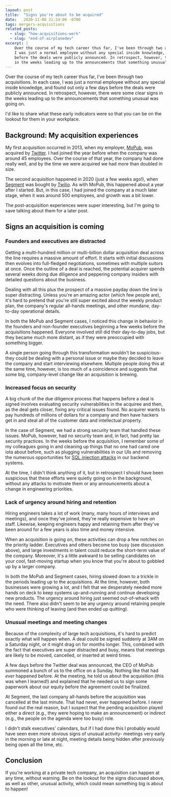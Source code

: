 ```yaml
---
layout: post
title:  "Signs you're about to be acquired"
date:   2020-11-08 21:24:00 -0700
tags: mergers-acquisitions
related_posts:
  - slug: "how-acquisitions-work"
  - slug: "end-of-airplanedev"
excerpt: |
    Over the course of my tech career thus far, I've been through two acquisitions. In each case,
    I was just a normal employee without any special inside knowledge, and found out only a few days
    before the deals were publicly announced. In retrospect, however, there were some clear signs
    in the weeks leading up to the announcements that something unusual was going on.
---
```


Over the course of my tech career thus far, I've been through two acquisitions. In each case,
I was just a normal employee without any special inside knowledge, and found out only a few days
before the deals were publicly announced. In retrospect, however, there were some clear signs
in the weeks leading up to the announcements that something unusual was going on.

I'd like to share what these early indicators were so that you can be on the lookout for them
in your workplace.

## Background: My acquisition experiences

My first acquisition occurred in 2013, when my employer, [MoPub](https://mopub.com/), was acquired
by [Twitter](https://twitter.com). I had joined the year before when the company was around 45
employees. Over the course of that year, the company had done really well, and by the time we were
acquired we had more than doubled in size.

The second acquisition happened in 2020 (just a few weeks ago!), when
[Segment](https://segment.com/) was bought by [Twilio](https://twilio.com). As with MoPub,
this happened about a year after I started. But, in this case, I had joined the company at
a much later stage, when it was around 500 employees, and growth was a bit lower.

The post-acquisition experiences were super interesting, but I'm going to save talking
about them for a later post.

## Signs an acquisition is coming

### Founders and executives are distracted

Getting a multi-hundred million or multi-billion dollar acquisition deal across the line requires
a massive amount of effort. It starts with initial discussions then evolves into full-fledged
negotiations, sometimes with multiple suitors at once. Once the outline of a deal is reached, the
potential acquirer spends several weeks doing due diligence and peppering company insiders
with detailed questions about the business.

Dealing with all this plus the prospect of a massive payday down the line is super
distracting. Unless you're an amazing actor (which few people are), it's hard to pretend that
you're still super excited about the weekly product plan, the company's regular all-hands meetings,
and other mundane, day-to-day operational details.

In both the MoPub and Segment cases, I noticed this change in behavior in the founders and
non-founder executives beginning a few weeks before the acquisitions happened. Everyone involved
still did their day-to-day jobs, but they became much more distant, as if they were
preoccupied with something bigger.

A single person going through this transformation wouldn't be suspicious- they could be dealing
with a personal issue or maybe they decided to leave the company and start interviewing elsewhere.
Multiple people doing this at the same time, however, is too much of a coincidence and suggests
that some big, company-level change like an acquisition is brewing.

### Increased focus on security

A big chunk of the due diligence process that happens before a deal is signed involves evaluating
security vulnerabilities in the acquiree and then, as the deal gets closer, fixing any critical
issues found. No acquirer wants to pay hundreds of millions of dollars for a company and then have
hackers get in and steal all of the customer data and intellectual property.

In the case of Segment, we had a strong security team that handled these issues. MoPub, however,
had no security team and, in fact, had pretty lax security practices. In the weeks before the
acquisition, I remember some of my colleagues going in and cleaning up things that no one had cared
one iota about before, such as plugging vulnerabilities in our UIs and removing
the numerous opportunities for [SQL injection attacks](https://en.wikipedia.org/wiki/SQL_injection)
in our backend systems.

At the time, I didn't think anything of it, but in retrospect I should have been suspicious
that these efforts were quietly going on in the background, without any attacks to motivate them
or any announcements about a change in engineering priorities.

### Lack of urgency around hiring and retention

Hiring engineers takes a lot of work (many, many hours of interviews and meetings), and once
they've joined, they're really expensive to have on staff. Likewise, keeping engineers happy
and retaining them after they've been around for a few years is also time and money intensive.

When an acquisition is going on, these activities can drop a few notches on the priority ladder. Executives and others become too busy (see discussion above), and large investments in talent
could reduce the short-term value of the company. Moreover, it's a little awkward to be selling
candidates on your cool, fast-moving startup when you know that you're about to gobbled up by
a larger company.

In both the MoPub and Segment cases, hiring slowed down to a trickle in the periods leading up
to the acquisitions. At the time, however, both businesses were growing a lot, and I felt that
we desperately needed more hands on deck to keep systems up-and-running and continue developing
new products. The urgency around hiring just seemed out-of-whack with the need. There also didn't
seem to be any urgency around retaining people who were thinking of leaving (and then ended
up quitting).

### Unusual meetings and meeting changes

Because of the complexity of large tech acquisitions, it's hard to predict exactly what will
happen when. A deal could be signed suddenly at 3AM on a Saturday night, or it might drag on
for months longer. This, combined with the fact that executives are super distracted and busy,
means that meetings are likely to be moved, cancelled, or inserted at weird times.

A few days before the Twitter deal was announced, the CEO of MoPub summoned a bunch of us to
the office on a Sunday. Nothing like that had *ever* happened before. At the meeting, he told us
about the acquisition (this was when I learned!) and explained that he needed us to sign some
paperwork about our equity before the agreement could be finalized.

At Segment, the last company all-hands before the acquisition was cancelled at the last minute.
That had never, ever happened before. I never found out the real reason, but I suspect that
the pending acquisition played either a direct (e.g., they were hoping to make an announcement)
or indirect (e.g., the people on the agenda were too busy) role.

I didn't stalk executives' calendars, but if I had done this I probably would have seen even
more obvious signs of unusual activity- meetings very early in the morning or late at night,
meeting details being hidden after previously being open all the time, etc.

## Conclusion

If you're working at a private tech company, an acquisition can happen at any time, without
warning. Be on the lookout for the signs discussed above, as well as other, unusual activity,
which could mean something big is about to happen!